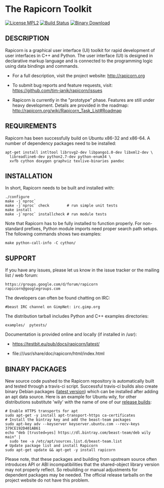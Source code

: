 The Rapicorn Toolkit
====================

[![License MPL2](http://testbit.eu/~timj/pics/license-mpl-2.svg)](https://github.com/tim-janik/rapicorn/blob/master/COPYING.MPL)
[![Build Status](https://travis-ci.org/tim-janik/rapicorn.svg)](https://travis-ci.org/tim-janik/rapicorn)
[![Binary Download](https://api.bintray.com/packages/beast-team/deb/rapicorn/images/download.svg)](https://github.com/tim-janik/rapicorn/#binary-packages)


## DESCRIPTION

Rapicorn is a graphical user interface (UI) toolkit for rapid development
of user interfaces in C++ and Python. The user interface (UI) is designed
in declarative markup language and is connected to the programming logic
using data bindings and commands.

*   For a full description, visit the project website:
	http://rapicorn.org

*   To submit bug reports and feature requests, visit:
	https://github.com/tim-janik/rapicorn/issues

*   Rapicorn is currently in the "prototype" phase. Features are still
	under heavy development. Details are provided in the roadmap:
	http://rapicorn.org/wiki/Rapicorn_Task_List#Roadmap


## REQUIREMENTS

Rapicorn has been successfully build on Ubuntu x86-32 and x86-64.
A number of dependency packages need to be installed:

    apt-get install intltool librsvg2-dev libpango1.0-dev libxml2-dev \
      libreadline6-dev python2.7-dev python-enum34 \
      xvfb cython doxygen graphviz texlive-binaries pandoc

## INSTALLATION

In short, Rapicorn needs to be built and installed with:

	./configure
	make -j`nproc`
	make -j`nproc` check		# run simple unit tests
	make install
	make -j`nproc` installcheck	# run module tests

Note that Rapicorn has to be fully installed to function properly.
For non-standard prefixes, Python module imports need proper search
path setups. The following commands shows two examples:

	make python-call-info -C cython/


## SUPPORT

If you have any issues, please let us know in the issue tracker or
the mailing list / web forum:

	https://groups.google.com/d/forum/rapicorn
	rapicorn@googlegroups.com

The developers can often be found chatting on IRC:

	#beast IRC channel on GimpNet: irc.gimp.org

The distribution tarball includes Python and C++ examples directories:

	examples/  pytests/

Documentation is provided online and locally (if installed in /usr):

*   https://testbit.eu/pub/docs/rapicorn/latest/

*   file:///usr/share/doc/rapicorn/html/index.html


## BINARY PACKAGES

New source code pushed to the Rapicorn repository is automatically built
and tested through a travis-ci script. Successful travis-ci builds also
create binary Debian packages
([latest version](https://bintray.com/beast-team/deb/rapicorn/_latestVersion))
which can be installed after adding an apt data source. Here is an example
for Ubuntu wily, for other distributions substitute 'wily' with the name
of one of our [release builds](https://bintray.com/beast-team/deb/):

    # Enable HTTPS transports for apt
    sudo apt-get -y install apt-transport-https ca-certificates
    # Install the bintray key and add the beast-team packages
    sudo apt-key adv --keyserver keyserver.ubuntu.com --recv-keys 379CE192D401AB61
    echo "deb [trusted=yes] https://dl.bintray.com/beast-team/deb wily main" |
      sudo tee -a /etc/apt/sources.list.d/beast-team.list
    # Update package list and install Rapicorn
    sudo apt-get update && apt-get -y install rapicorn

Please note, that these packages and building from upstream source often
introduces API or ABI incompatibilities that the shared-object library
version may not properly reflect. So rebuilding or manual adjustments
for dependent packages may be needed. The official release tarballs on
the project website do not have this problem.

